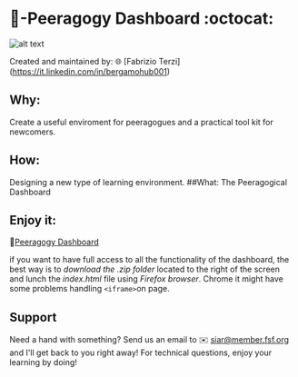 # :radio_button:-Peeragogy Dashboard :octocat:

![alt text](https://cloud.githubusercontent.com/assets/3668236/8311012/c1e3dfd8-19d3-11e5-9c7e-81c7c1c5033d.jpg)

Created and maintained by: :globe_with_meridians: [Fabrizio Terzi] (https://it.linkedin.com/in/bergamohub001) 
## Why: 
Create a useful enviroment for peeragogues and a practical tool kit for newcomers.
## How: 
Designing a new type of learning environment. 
##What: 
The Peeragogical Dashboard

## Enjoy it:
:link:[Peeragogy Dashboard](https://htmlpreview.github.io/?https://github.com/Peeragogy/Peeragogy-Dashboard/blob/master/Dashboard-V1.1.4/index.html)

if you want to have full access to all the functionality of the dashboard, the best way is to *download the .zip folder* located to the right of the screen and lunch the *index.html* file using *Firefox browser*. Chrome it might have some problems handling `<iframe>`on page.

## Support
 
Need a hand with something? Send us an email to :envelope: [siar@member.fsf.org](mailto:siar@member.fsf.org) and I'll get back to you right away!
For technical questions, enjoy your learning by doing! 

